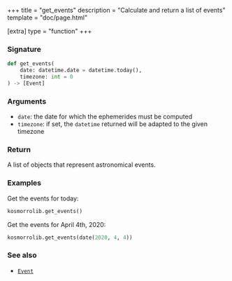 +++
title = "get_events"
description = "Calculate and return a list of events"
template = "doc/page.html"

[extra]
type = "function"
+++

### Signature

```python
def get_events(
    date: datetime.date = datetime.today(),
    timezone: int = 0
) -> [Event]
```

### Arguments

- `date`: the date for which the ephemerides must be computed
- `timezone`: if set, the `datetime` returned will be adapted to the given timezone

### Return

A list of objects that represent astronomical events.

### Examples

Get the events for today:

```python
kosmorrolib.get_events()
```

Get the events for April 4th, 2020:

```python
kosmorrolib.get_events(date(2020, 4, 4))
```

### See also

- [`Event`](@/lib/doc/0.11/model/Event.md)

